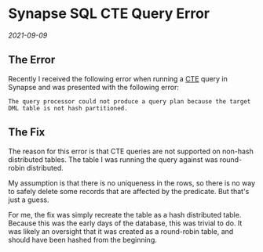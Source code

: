 # Synapse SQL CTE Query Error
*2021-09-09*

## The Error

Recently I received the following error when running a [CTE](https://docs.microsoft.com/en-us/sql/t-sql/queries/with-common-table-expression-transact-sql?view=sql-server-ver15) query in Synapse and was presented with the following error:

```
The query processor could not produce a query plan because the target DML table is not hash partitioned. 
```

## The Fix

The reason for this error is that CTE queries are not supported on non-hash distributed tables.  The table I was running the query against was round-robin distributed.  

My assumption is that there is no uniqueness in the rows, so there is no way to safely delete some records that are affected by the predicate.  But that's just a guess.  

For me, the fix was simply recreate the table as a hash distributed table.  Because this was the early days of the database, this was trivial to do. It was likely an oversight that it was created as a round-robin table, and should have been hashed from the beginning. 